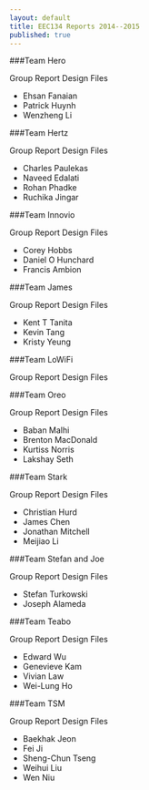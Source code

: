 ```yaml
---
layout: default
title: EEC134 Reports 2014--2015
published: true
---
```


###Team Hero

Group Report
Design Files 
* Ehsan Fanaian
* Patrick Huynh
* Wenzheng Li

###Team Hertz

Group Report
Design Files
* Charles Paulekas
* Naveed Edalati
* Rohan Phadke
* Ruchika Jingar

###Team Innovio

Group Report
Design Files
* Corey Hobbs
* Daniel O Hunchard
* Francis Ambion

###Team James

Group Report
Design Files
* Kent T Tanita
* Kevin Tang
* Kristy Yeung

###Team LoWiFi

Group Report
Design Files

###Team Oreo

Group Report
Design Files
* Baban Malhi 
* Brenton MacDonald
* Kurtiss Norris
* Lakshay Seth

###Team Stark

Group Report
Design Files
* Christian Hurd
* James Chen
* Jonathan Mitchell
* Meijiao Li

###Team Stefan and Joe

Group Report
Design Files
* Stefan Turkowski
* Joseph Alameda

###Team Teabo

Group Report
Design Files
* Edward Wu
* Genevieve Kam 
* Vivian Law
* Wei-Lung Ho

###Team TSM

Group Report
Design Files
* Baekhak Jeon
* Fei Ji
* Sheng-Chun Tseng
* Weihui Liu
* Wen Niu
